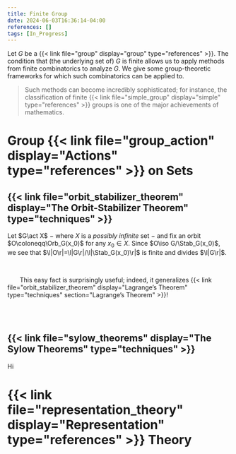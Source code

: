 ```yaml
---
title: Finite Group
date: 2024-06-03T16:36:14-04:00
references: []
tags: [In_Progress]
---
```


Let $G$ be a {{< link file="group" display="group" type="references" >}}. The condition that (the underlying set of) $G$ is finite allows us to apply methods from finite combinatorics to analyze $G$. We give some group-theoretic frameworks for which such combinatorics can be applied to.

>Such methods can become incredibly sophisticated; for instance, the classification of finite {{< link file="simple_group" display="simple" type="references" >}} groups is one of the major achievements of mathematics.

# Group {{< link file="group_action" display="Actions" type="references" >}} on Sets

## {{< link file="orbit_stabilizer_theorem" display="The Orbit-Stabilizer Theorem" type="techniques" >}}

Let $G\act X$ $-$ where $X$ is a *possibly infinite* set $-$ and fix an orbit $O\coloneqq\Orb_G(x_0)$ for any $x_0\in X$. Since $O\iso G/\Stab_G(x_0)$, we see that $\l|O\r|=\l|G\r|/\l|\Stab_G(x_0)\r|$ is finite and divides $\l|G\r|$.

<br>

&emsp;&emsp;This easy fact is surprisingly useful; indeed, it generalizes {{< link file="orbit_stabilizer_theorem" display="Lagrange’s Theorem" type="techniques" section="Lagrange’s Theorem" >}}!

<br><br>

## {{< link file="sylow_theorems" display="The Sylow Theorems" type="techniques" >}}

Hi

# {{< link file="representation_theory" display="Representation" type="references" >}} Theory
